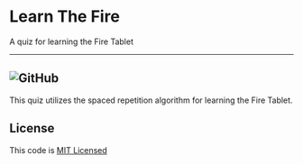 # Learn The Fire

A quiz for learning the Fire Tablet

---
![GitHub](https://img.shields.io/github/license/vramdhanie/learn-the-fire)
---

This quiz utilizes the spaced repetition algorithm for learning the Fire Tablet.

## License

This code is [MIT Licensed](LICENSE)
